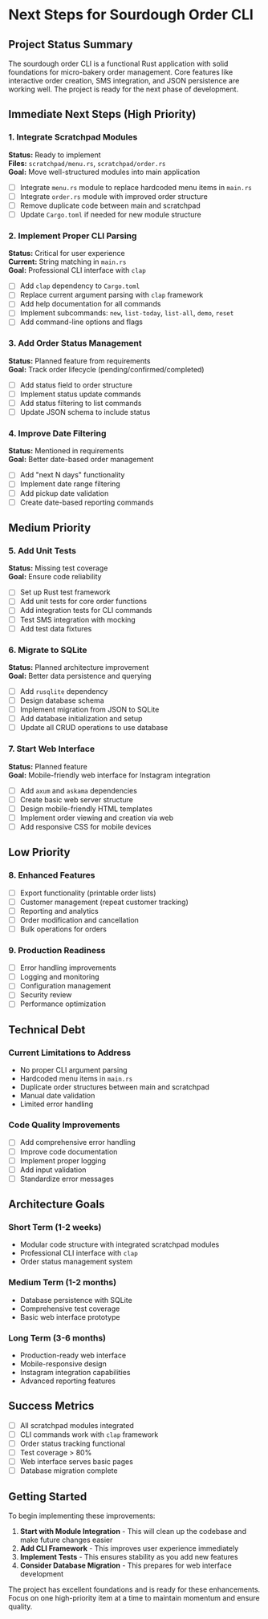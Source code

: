 # Next Steps for Sourdough Order CLI

## Project Status Summary

The sourdough order CLI is a functional Rust application with solid foundations for micro-bakery order management. Core features like interactive order creation, SMS integration, and JSON persistence are working well. The project is ready for the next phase of development.

## Immediate Next Steps (High Priority)

### 1. Integrate Scratchpad Modules
**Status:** Ready to implement  
**Files:** `scratchpad/menu.rs`, `scratchpad/order.rs`  
**Goal:** Move well-structured modules into main application

- [ ] Integrate `menu.rs` module to replace hardcoded menu items in `main.rs`
- [ ] Integrate `order.rs` module with improved order structure
- [ ] Remove duplicate code between main and scratchpad
- [ ] Update `Cargo.toml` if needed for new module structure

### 2. Implement Proper CLI Parsing
**Status:** Critical for user experience  
**Current:** String matching in `main.rs`  
**Goal:** Professional CLI interface with `clap`

- [ ] Add `clap` dependency to `Cargo.toml`
- [ ] Replace current argument parsing with `clap` framework
- [ ] Add help documentation for all commands
- [ ] Implement subcommands: `new`, `list-today`, `list-all`, `demo`, `reset`
- [ ] Add command-line options and flags

### 3. Add Order Status Management
**Status:** Planned feature from requirements  
**Goal:** Track order lifecycle (pending/confirmed/completed)

- [ ] Add status field to order structure
- [ ] Implement status update commands
- [ ] Add status filtering to list commands
- [ ] Update JSON schema to include status

### 4. Improve Date Filtering
**Status:** Mentioned in requirements  
**Goal:** Better date-based order management

- [ ] Add "next N days" functionality
- [ ] Implement date range filtering
- [ ] Add pickup date validation
- [ ] Create date-based reporting commands

## Medium Priority

### 5. Add Unit Tests
**Status:** Missing test coverage  
**Goal:** Ensure code reliability

- [ ] Set up Rust test framework
- [ ] Add unit tests for core order functions
- [ ] Add integration tests for CLI commands
- [ ] Test SMS integration with mocking
- [ ] Add test data fixtures

### 6. Migrate to SQLite
**Status:** Planned architecture improvement  
**Goal:** Better data persistence and querying

- [ ] Add `rusqlite` dependency
- [ ] Design database schema
- [ ] Implement migration from JSON to SQLite
- [ ] Add database initialization and setup
- [ ] Update all CRUD operations to use database

### 7. Start Web Interface
**Status:** Planned feature  
**Goal:** Mobile-friendly web interface for Instagram integration

- [ ] Add `axum` and `askama` dependencies
- [ ] Create basic web server structure
- [ ] Design mobile-friendly HTML templates
- [ ] Implement order viewing and creation via web
- [ ] Add responsive CSS for mobile devices

## Low Priority

### 8. Enhanced Features

- [ ] Export functionality (printable order lists)
- [ ] Customer management (repeat customer tracking)
- [ ] Reporting and analytics
- [ ] Order modification and cancellation
- [ ] Bulk operations for orders

### 9. Production Readiness

- [ ] Error handling improvements
- [ ] Logging and monitoring
- [ ] Configuration management
- [ ] Security review
- [ ] Performance optimization

## Technical Debt

### Current Limitations to Address
- No proper CLI argument parsing
- Hardcoded menu items in `main.rs`
- Duplicate order structures between main and scratchpad
- Manual date validation
- Limited error handling

### Code Quality Improvements
- [ ] Add comprehensive error handling
- [ ] Improve code documentation
- [ ] Implement proper logging
- [ ] Add input validation
- [ ] Standardize error messages

## Architecture Goals

### Short Term (1-2 weeks)
- Modular code structure with integrated scratchpad modules
- Professional CLI interface with `clap`
- Order status management system

### Medium Term (1-2 months)
- Database persistence with SQLite
- Comprehensive test coverage
- Basic web interface prototype

### Long Term (3-6 months)
- Production-ready web interface
- Mobile-responsive design
- Instagram integration capabilities
- Advanced reporting features

## Success Metrics

- [ ] All scratchpad modules integrated
- [ ] CLI commands work with `clap` framework
- [ ] Order status tracking functional
- [ ] Test coverage > 80%
- [ ] Web interface serves basic pages
- [ ] Database migration complete

## Getting Started

To begin implementing these improvements:

1. **Start with Module Integration** - This will clean up the codebase and make future changes easier
2. **Add CLI Framework** - This improves user experience immediately
3. **Implement Tests** - This ensures stability as you add new features
4. **Consider Database Migration** - This prepares for web interface development

The project has excellent foundations and is ready for these enhancements. Focus on one high-priority item at a time to maintain momentum and ensure quality.